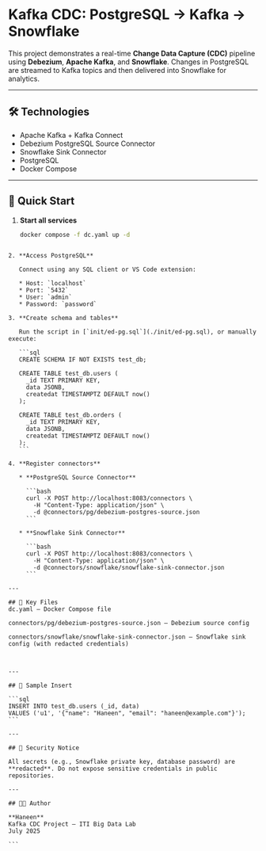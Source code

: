 # Kafka CDC: PostgreSQL → Kafka → Snowflake

This project demonstrates a real-time **Change Data Capture (CDC)** pipeline using **Debezium**, **Apache Kafka**, and **Snowflake**. Changes in PostgreSQL are streamed to Kafka topics and then delivered into Snowflake for analytics.

---

## 🛠 Technologies

- Apache Kafka + Kafka Connect
- Debezium PostgreSQL Source Connector
- Snowflake Sink Connector
- PostgreSQL
- Docker Compose

---

## 🚀 Quick Start

1. **Start all services**

   ```bash
   docker compose -f dc.yaml up -d
````

2. **Access PostgreSQL**

   Connect using any SQL client or VS Code extension:

   * Host: `localhost`
   * Port: `5432`
   * User: `admin`
   * Password: `password`

3. **Create schema and tables**

   Run the script in [`init/ed-pg.sql`](./init/ed-pg.sql), or manually execute:

   ```sql
   CREATE SCHEMA IF NOT EXISTS test_db;

   CREATE TABLE test_db.users (
     _id TEXT PRIMARY KEY,
     data JSONB,
     createdat TIMESTAMPTZ DEFAULT now()
   );

   CREATE TABLE test_db.orders (
     _id TEXT PRIMARY KEY,
     data JSONB,
     createdat TIMESTAMPTZ DEFAULT now()
   );
   ```

4. **Register connectors**

   * **PostgreSQL Source Connector**

     ```bash
     curl -X POST http://localhost:8083/connectors \
       -H "Content-Type: application/json" \
       -d @connectors/pg/debezium-postgres-source.json
     ```

   * **Snowflake Sink Connector**

     ```bash
     curl -X POST http://localhost:8083/connectors \
       -H "Content-Type: application/json" \
       -d @connectors/snowflake/snowflake-sink-connector.json
     ```

---

## 📁 Key Files
dc.yaml – Docker Compose file

connectors/pg/debezium-postgres-source.json – Debezium source config

connectors/snowflake/snowflake-sink-connector.json – Snowflake sink config (with redacted credentials)



---

## 🧪 Sample Insert

```sql
INSERT INTO test_db.users (_id, data)
VALUES ('u1', '{"name": "Haneen", "email": "haneen@example.com"}');
```

---

## 🔐 Security Notice

All secrets (e.g., Snowflake private key, database password) are **redacted**. Do not expose sensitive credentials in public repositories.

---

## 👩‍💻 Author

**Haneen**
Kafka CDC Project — ITI Big Data Lab
July 2025

```
